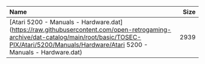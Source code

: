 |Name|Size|
|:---|---:|
|[Atari 5200 - Manuals - Hardware.dat](https://raw.githubusercontent.com/open-retrogaming-archive/dat-catalog/main/root/basic/TOSEC-PIX/Atari/5200/Manuals/Hardware/Atari 5200 - Manuals - Hardware.dat)|2939|
